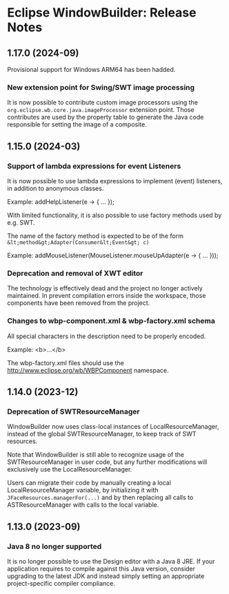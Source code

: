 # Eclipse WindowBuilder: Release Notes

## 1.17.0 (2024-09)

Provisional support for Windows ARM64 has been hadded.

### New extension point for Swing/SWT image processing

It is now possible to contribute custom image processors using the
`org.eclipse.wb.core.java.imageProcessor` extension point. Those
contributes are used by the property table to generate the Java code responsible
for setting the image of a composite.

## 1.15.0 (2024-03)

### Support of lambda expressions for event Listeners

It is now possible to use lambda expressions to implement (event) listeners,
in addition to anonymous classes.

Example:
addHelpListener(e -> {
   ...
});

With limited functionality, it is also possible to use factory methods
used by e.g. SWT.

The name of the factory method is expected to be of the form
`&lt;method&gt;Adapter(Consumer&lt;Event&gt; c)`

Example:
addMouseListener(MouseListener.mouseUpAdapter(e -> {
   ...
}));

### Deprecation and removal of XWT editor

The technology is effectively dead and the project no longer actively maintained.
In prevent compilation errors inside the workspace, those components have been
removed from the project.

### Changes to wbp-component.xml & wbp-factory.xml schema

All special characters in the description need to be properly encoded.

Example:
&lt;b&gt;...&lt;/b&gt;

The wbp-factory.xml files should use the http://www.eclipse.org/wb/WBPComponent
namespace.

## 1.14.0 (2023-12)

### Deprecation of SWTResourceManager

WindowBuilder now uses class-local instances of LocalResourceManager, instead of
the global SWTResourceManager, to keep track of SWT resources.

Note that WindowBuilder is still able to recognize usage of the
SWTResourceManager in user code, but any further modifications will exclusively
use the LocalResourceManager.

Users can migrate their code by manually creating a local LocalResourceManager
variable, by initializing it with `JFaceResources.managerFor(...)` and by then
replacing all calls to ASTResourceManager with calls to the local variable.

## 1.13.0 (2023-09)

### Java 8 no longer supported

It is no longer possible to use the Design editor with a Java 8 JRE. If your
application requires to compile against this Java version, consider upgrading to
the latest JDK and instead simply setting an appropriate project-specific
compiler compliance.
